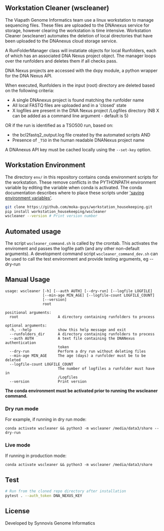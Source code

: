 ## Workstation Cleaner (wscleaner)

The Viapath Genome Informatics team use a linux workstation to manage sequencing files. These files are uploaded to the DNAnexus service for storage, however clearing the workstation is time intensive. Workstation Cleaner (wscleaner) automates the deletion of local directories that have been uploaded to the DNAnexus cloud storage service.

A RunFolderManager class will instatiate objects for local Runfolders, each of which has an associated DNA Nexus project object. The manager loops over the runfolders and deletes them if all checks pass.

DNA Nexus projects are accessed with the dxpy module, a python wrapper for the DNA Nexus API.

When executed, Runfolders in the input (root) directory are deleted based on the following criteria:

* A single DNAnexus project is found matching the runfolder name
* All local FASTQ files are uploaded and in a 'closed' state
* X logfiles are present in the DNA Nexus project /Logfiles directory (NB X can be added as a command line argument - default is 5)

OR if the run is identified as a TSO500 run, based on:
  * the bcl2fastq2_output.log file created by the automated scripts
  AND
  * Presence of `_TSO` in the human readable DNANexus project name

A DNAnexus API key must be cached locally using the `--set-key` option. 

## Workstation Environment

The directory `env/` in this repository contains conda environment scripts for the workstation. These remove conflicts in the PYTHONPATH environment variable by editing the variable when conda is activated. The conda documentation describes where to place these scripts under ['saving environment variables'](https://conda.io/projects/conda/en/latest/user-guide/tasks/manage-environments.html#macos-and-linux).


```bash
git clone https://github.com/moka-guys/workstation_housekeeping.git
pip install workstation_housekeeping/wscleaner
wscleaner --version # Print version number
```

## Automated usage
The script `wscleaner_command.sh` is called by the crontab. This activates the enviroment and passes the logfile path (and any other non-default arguments).
A development command script `wscleaner_command_dev.sh` can be used to call the test environment and provide testing arguments, eg --dry-run


## Manual Usage

```
usage: wscleaner [-h] [--auth AUTH] [--dry-run] [--logfile LOGFILE]
                 [--min-age MIN_AGE] [--logfile-count LOGFILE_COUNT]
                 [--version]
                 root

positional arguments:
  root                  A directory containing runfolders to process

optional arguments:
  -h, --help            show this help message and exit
  --runfolders_dir      A directory containing runfolders to process
  --auth AUTH           A text file containing the DNANexus authentication
                        token
  --dry-run             Perform a dry run without deleting files
  --min-age MIN_AGE     The age (days) a runfolder must be to be deleted
  --logfile-count LOGFILE_COUNT
                        The number of logfiles a runfolder must have in
                        /Logfiles
  --version             Print version
```

**The conda environment must be activated prior to running the wscleaner command.**

### Dry run mode

For example, if running in dry run mode:

```
conda activate wscleaner && python3 -m wscleaner /media/data3/share --dry-run
```

### Live mode

If running in production mode:

```
conda activate wscleaner && python3 -m wscleaner /media/data3/share
```

## Test

```bash
# Run from the cloned repo directory after installation
pytest . --auth_token DNA_NEXUS_KEY
```

## License

Developed by Synnovis Genome Informatics
